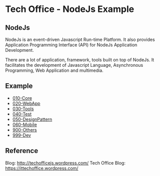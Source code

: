 # Tech Office - NodeJs Example

## NodeJs
NodeJs is an event-driven Javascript Run-time Platform. It also provides Application Programming Interface (API) for NodeJs Application Development.

There are a lot of application, framework, tools built on top of NodeJs. It facilitates the development of Javascript Language, Asynchronous Programming, Web Application and multimedia.

## Example
* [010-Core](010-Core/)
* [020-WebApp](020-WebApp/)
* [030-Tools](030-Tools/)
* [040-Test](040-Test/)
* [050-DesignPattern](050-DesignPattern/)
* [060-Mobile](060-Mobile/)
* [900-Others](900-Others/)
* [999-Dev](999-Dev/)

## Reference 
Blog: http://techofficejs.wordpress.com/
Tech Office Blog: https://ittechoffice.wordpress.com/
